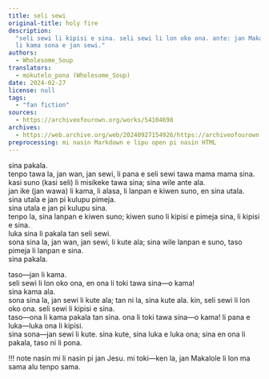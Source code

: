 ```yaml
---
title: seli sewi
original-title: holy fire
description:
  "seli sewi li kipisi e sina. seli sewi li lon oko ona. ante: jan Makalole
  li kama sona e jan sewi."
authors:
  - Wholesome_Soup
translators:
  - mokutelo_pona (Wholesome_Soup)
date: 2024-02-27
license: null
tags:
  - "fan fiction"
sources:
  - https://archiveofourown.org/works/54104698
archives:
  - https://web.archive.org/web/20240927154926/https://archiveofourown.org/works/54104698
preprocessing: mi nasin Markdown e lipu open pi nasin HTML
---
```


sina pakala.  
tenpo tawa la, jan wan, jan sewi, li pana e seli sewi tawa mama mama sina.  
kasi suno (kasi seli) li misikeke tawa sina; sina wile ante ala.  
jan ike (jan wawa) li kama, li alasa, li lanpan e kiwen suno, en sina utala.  
sina utala e jan pi kulupu pimeja.  
sina utala e jan pi kulupu sina.  
tenpo la, sina lanpan e kiwen suno; kiwen suno li kipisi e pimeja sina, li kipisi e sina.  
luka sina li pakala tan seli sewi.  
sona sina la, jan wan, jan sewi, li kute ala; sina wile lanpan e suno, taso pimeja li lanpan e sina.  
sina pakala.

taso—jan li kama.  
seli sewi li lon oko ona, en ona li toki tawa sina—o kama!  
sina kama ala.  
sona sina la, jan sewi li kute ala; tan ni la, sina kute ala. kin, seli sewi li lon oko ona. seli sewi li kipisi e sina.  
taso—ona li kama pakala tan sina. ona li toki tawa sina—o kama! li pana e luka—luka ona li kipisi.  
sina sona—jan sewi li kute. sina kute, sina luka e luka ona; sina en ona li pakala, taso ni li pona.

!!! note
nasin mi li nasin pi jan Jesu. mi toki—ken la, jan Makalole li lon ma sama alu tenpo sama.
